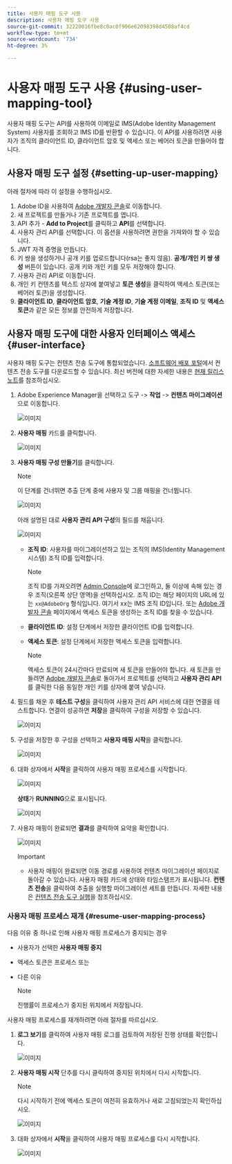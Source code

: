 ```yaml
---
title: 사용자 매핑 도구 사용
description: 사용자 매핑 도구 사용
source-git-commit: 32220016fbe8c0ac0f906e62098398d4508af4cd
workflow-type: tm+mt
source-wordcount: '734'
ht-degree: 3%

---
```



# 사용자 매핑 도구 사용 {#using-user-mapping-tool}

사용자 매핑 도구는 API를 사용하여 이메일로 IMS(Adobe Identity Management System) 사용자를 조회하고 IMS ID를 반환할 수 있습니다. 이 API를 사용하려면 사용자가 조직의 클라이언트 ID, 클라이언트 암호 및 액세스 또는 베어러 토큰을 만들어야 합니다.

## 사용자 매핑 도구 설정 {#setting-up-user-mapping}

아래 절차에 따라 이 설정을 수행하십시오.

1. Adobe ID을 사용하여 [Adobe 개발자 콘솔](https://console.adobe.io)로 이동합니다.
1. 새 프로젝트를 만들거나 기존 프로젝트를 엽니다.
1. API 추가 - **Add to Project**&#x200B;를 클릭하고 **API**&#x200B;를 선택합니다.
1. 사용자 관리 API를 선택합니다.  이 옵션을 사용하려면 권한을 가져와야 할 수 있습니다.
1. JWT 자격 증명을 만듭니다.
1. 키 쌍을 생성하거나 공개 키를 업로드합니다(rsa는 좋지 않음).  **공개/개인 키 쌍 생성** 버튼이 있습니다.  공개 키와 개인 키를 모두 저장해야 합니다.
1. 사용자 관리 API로 이동합니다.
1. 개인 키 컨텐츠를 텍스트 상자에 붙여넣고 **토큰 생성**&#x200B;을 클릭하여 액세스 토큰(또는 베어러 토큰)을 생성합니다.
1. **클라이언트 ID**, **클라이언트 암호**, **기술 계정 ID**, **기술 계정 이메일**, **조직 ID** 및 **액세스 토큰**&#x200B;과 같은 모든 정보를 안전하게 저장합니다.

## 사용자 매핑 도구에 대한 사용자 인터페이스 액세스 {#user-interface}

사용자 매핑 도구는 컨텐츠 전송 도구에 통합되었습니다. [소프트웨어 배포 포털](https://experience.adobe.com/#/downloads/content/software-distribution/en/aemcloud.html)에서 컨텐츠 전송 도구를 다운로드할 수 있습니다. 최신 버전에 대한 자세한 내용은 [현재 릴리스 노트](/help/release-notes/release-notes-cloud/release-notes-current.md)를 참조하십시오.

1. Adobe Experience Manager을 선택하고 도구 -> **작업** -> **컨텐츠 마이그레이션**&#x200B;으로 이동합니다.

   ![이미지](/help/move-to-cloud-service/content-transfer-tool/assets-user-mapping/user-mapping-access1.png)

1. **사용자 매핑** 카드를 클릭합니다.

   ![이미지](/help/move-to-cloud-service/content-transfer-tool/assets-user-mapping/user-mapping-access2.png)

1. **사용자 매핑 구성 만들기**&#x200B;를 클릭합니다.

   >[!NOTE]
   >이 단계를 건너뛰면 추출 단계 중에 사용자 및 그룹 매핑을 건너뜁니다.

   ![이미지](/help/move-to-cloud-service/content-transfer-tool/assets-user-mapping/user-mapping-access5.png)

   아래 설명된 대로 **사용자 관리 API 구성**&#x200B;의 필드를 채웁니다.

   ![이미지](/help/move-to-cloud-service/content-transfer-tool/assets-user-mapping/user-mapping-access3.png)


   * **조직 ID**: 사용자를 마이그레이션하고 있는 조직의 IMS(Identity Management 시스템) 조직 ID를 입력합니다.

      >[!NOTE]
      >조직 ID를 가져오려면 [Admin Console](https://adminconsole.adobe.com/)에 로그인하고, 둘 이상에 속해 있는 경우 조직(오른쪽 상단 영역)을 선택하십시오. 조직 ID는 해당 페이지의 URL에 있는 `xx@AdobeOrg` 형식입니다. 여기서 xx는 IMS 조직 ID입니다.  또는 [Adobe 개발자 콘솔](https://console.adobe.io) 페이지에서 액세스 토큰을 생성하는 조직 ID를 찾을 수 있습니다.

   * **클라이언트 ID**: 설정 단계에서 저장한 클라이언트 ID를 입력합니다.

   * **액세스 토큰**: 설정 단계에서 저장한 액세스 토큰을 입력합니다.

      >[!NOTE]
      >액세스 토큰이 24시간마다 만료되며 새 토큰을 만들어야 합니다. 새 토큰을 만들려면 [Adobe 개발자 콘솔](https://console.adobe.io)로 돌아가서 프로젝트를 선택하고 **사용자 관리 API**&#x200B;를 클릭한 다음 동일한 개인 키를 상자에 붙여 넣습니다.

1. 필드를 채운 후 **테스트 구성**&#x200B;을 클릭하여 사용자 관리 API 서비스에 대한 연결을 테스트합니다. 연결이 성공하면 **저장**&#x200B;을 클릭하여 구성을 저장할 수 있습니다.

   ![이미지](/help/move-to-cloud-service/content-transfer-tool/assets-user-mapping/user-mapping-access4.png)

1. 구성을 저장한 후 구성을 선택하고 **사용자 매핑 시작**&#x200B;을 클릭합니다.

   ![이미지](/help/move-to-cloud-service/content-transfer-tool/assets-user-mapping/user-mapping-landing4.png)

1. 대화 상자에서 **시작**&#x200B;을 클릭하여 사용자 매핑 프로세스를 시작합니다.

   ![이미지](/help/move-to-cloud-service/content-transfer-tool/assets-user-mapping/resume-user-mapping3.png)

   **상태**&#x200B;가 **RUNNING**&#x200B;으로 표시됩니다.

   ![이미지](/help/move-to-cloud-service/content-transfer-tool/assets-user-mapping/user-mapping-start1.png)


1. 사용자 매핑이 완료되면 **결과**&#x200B;를 클릭하여 요약을 확인합니다.

   ![이미지](/help/move-to-cloud-service/content-transfer-tool/assets-user-mapping/user-mapping-landing5.png)

   >[!IMPORTANT]
   >* 사용자 매핑이 완료되면 이동 경로를 사용하여 컨텐츠 마이그레이션 페이지로 돌아갈 수 있습니다. 사용자 매핑 카드에 상태와 타임스탬프가 표시됩니다. **컨텐츠 전송**&#x200B;을 클릭하여 추출을 실행할 마이그레이션 세트를 만듭니다. 자세한 내용은 [컨텐츠 전송 도구 실행](https://experienceleague.adobe.com/docs/experience-manager-cloud-service/moving/cloud-migration/content-transfer-tool/using-content-transfer-tool.html?lang=en#running-tool)을 참조하십시오.


### 사용자 매핑 프로세스 재개 {#resume-user-mapping-process}

다음 이유 중 하나로 인해 사용자 매핑 프로세스가 중지되는 경우

* 사용자가 선택한 **사용자 매핑 중지**
* 액세스 토큰은 프로세스 또는
* 다른 이유

   >[!NOTE]
   >진행률이 프로세스가 중지된 위치에서 저장됩니다.

사용자 매핑 프로세스를 재개하려면 아래 절차를 따르십시오.

1. **로그 보기**&#x200B;를 클릭하여 사용자 매핑 로그를 검토하여 저장된 진행 상태를 확인합니다.

   ![이미지](/help/move-to-cloud-service/content-transfer-tool/assets-user-mapping/resume-user-mapping1.png)

1. **사용자 매핑 시작** 단추를 다시 클릭하여 중지된 위치에서 다시 시작합니다.

   >[!NOTE]
   >다시 시작하기 전에 액세스 토큰이 여전히 유효하거나 새로 고침되었는지 확인하십시오.

   ![이미지](/help/move-to-cloud-service/content-transfer-tool/assets-user-mapping/resume-user-mapping2.png)

1. 대화 상자에서 **시작**&#x200B;을 클릭하여 사용자 매핑 프로세스를 다시 시작합니다.

   ![이미지](/help/move-to-cloud-service/content-transfer-tool/assets-user-mapping/resume-user-mapping3.png)
